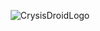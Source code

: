 <p align="center">
<img src="https://i.ibb.co/L6cgBBV/Crysis-Droid-2.png" alt="CrysisDroidLogo">
</p>
